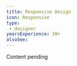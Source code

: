 ```yaml
---
title: Responsive Design
icon: Responsive
type:
 - designer
yearsExperience: 20+
alsoSee:
---
```


Content pending
